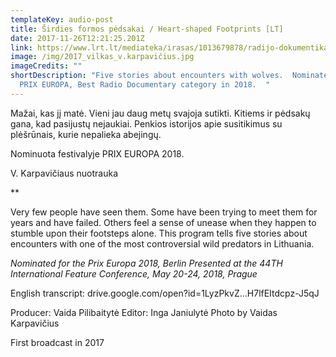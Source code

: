 ```yaml
---
templateKey: audio-post
title: Širdies formos pėdsakai / Heart-shaped Footprints [LT]
date: 2017-11-26T12:21:25.201Z
link: https://www.lrt.lt/mediateka/irasas/1013679878/radijo-dokumentika-sirdies-formos-pedsakai
image: /img/2017_vilkas_v.karpavičius.jpg
imageCredits: ""
shortDescription: "Five stories about encounters with wolves.  Nominated for the
  PRIX EUROPA, Best Radio Documentary category in 2018.  "
---
```


Mažai, kas jį matė. Vieni jau daug metų svajoja sutikti. Kitiems ir pėdsakų gana, kad pasijustų nejaukiai. Penkios istorijos apie susitikimus su plėšrūnais, kurie nepalieka abejingų. 

Nominuota festivalyje PRIX EUROPA 2018.

V. Karpavičiaus nuotrauka

\*\*

Very few people have seen them. Some have been trying to meet them for years and have failed. Others feel a sense of unease when they happen to stumble upon their footsteps alone. This program tells five stories about encounters with one of the most controversial wild predators in Lithuania.

*Nominated for the Prix Europa 2018, Berlin* *Presented at the 44TH International Feature Conference, May 20-24, 2018, Prague*

English transcript: drive.google.com/open?id=1LyzPkvZ…H7lfEItdcpz-J5qJ

Producer: Vaida Pilibaitytė Editor: Inga Janiulytė
Photo by Vaidas Karpavičius

First broadcast in 2017
